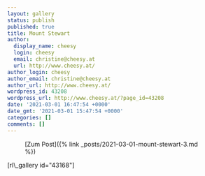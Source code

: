 ```yaml
---
layout: gallery
status: publish
published: true
title: Mount Stewart
author:
  display_name: cheesy
  login: cheesy
  email: christine@cheesy.at
  url: http://www.cheesy.at/
author_login: cheesy
author_email: christine@cheesy.at
author_url: http://www.cheesy.at/
wordpress_id: 43208
wordpress_url: http://www.cheesy.at/?page_id=43208
date: '2021-03-01 16:47:54 +0000'
date_gmt: '2021-03-01 15:47:54 +0000'
categories: []
comments: []
---
```

<!-- wp:core-embed/wordpress {"url":"http://www.cheesy.at/2021/03/mount-stewart-3/","type":"rich","providerNameSlug":"cheesy-at","className":""} -->
<figure class="wp-block-embed-wordpress wp-block-embed is-type-rich is-provider-cheesy-at">
<div class="wp-block-embed__wrapper">
[Zum Post]({% link _posts/2021-03-01-mount-stewart-3.md %})
</div>
</figure>
<!-- /wp:core-embed/wordpress -->
<!-- wp:paragraph -->
[rl\_gallery id="43168"]
<!-- /wp:paragraph -->
